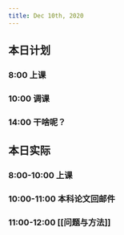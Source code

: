 ```yaml
---
title: Dec 10th, 2020
---
```


## 本日计划
### 8:00 上课
### 10:00 调课
### 14:00 干啥呢？
## 本日实际
### 8:00-10:00 上课
### 10:00-11:00 本科论文回邮件
### 11:00-12:00 [[问题与方法]]
### 
